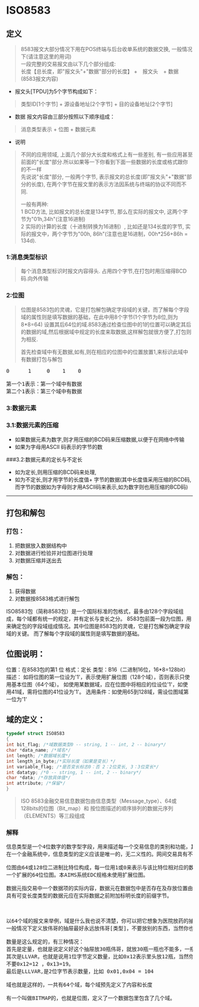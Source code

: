 # ISO8583
## 定义
> 8583报文大部分情况下用在POS终端与后台收单系统的数据交换, 一般情况下(请注意这里的用词)  
> 一段完整的交易报文由以下几个部分组成:  
> 长度【总长度，即"报文头"+"数据"部分的长度】  +　报文头　+  数据(8583报文内容)


- 报文头[TPDU]为5个字节构成如下：    

> 类型ID[1个字节] + 源设备地址[2个字节] + 目的设备地址[2个字节]


- 数据 报文内容由三部分按照以下顺序组成：  

> 消息类型表示 +  位图 + 数据元素


- 说明  


> 不同的应用领域, 上面几个部分大长度和格式上有一些差别, 有一些应用甚至前面的"长度"部分.所以如果等一下你看到下面一些数据的长度或格式跟你的不一样  
> 先说说"长度"部分, 一般两个字节, 表示报文的总长度(即"报文头"+"数据"部分的长度), 在两个字节在报文里的表示方法因系统与终端的协议不同而不同.   
> 
> 一般有两种:  
> 1 BCD方法, 比如报文的总长度是134字节, 那么在实际的报文中, 这两个字节为"01h,34h"(注意16进制)  
> 2 实际的计算的长度（十进制转换为16进制）, 比如还是134长度的字节, 实际的报文中，两个字节为"00h, 86h"(注意也是16进制，00h*256+86h = 134d).

### 1:消息类型标识
> 每个消息类型标识时报文内容得头.
> 占用四个字节,在打包时用压缩得BCD码.向外传输


### 2:位图
> 位图是8583包的灵魂，它是打包解包确定字段域的关键，而了解每个字段域的属性则是填写数据的基础，在此中用8个字节(1个字节为8位,则为8*8=64)
> 设置其后64位的域.8583通过检查位图中的1的位置可以确定其后的数据的域,然后根据域中规定的长度来取数据,这样解包就很方便了,打包则为相反.
> 
> 首先检查域中有无数据,如有,则在相应的位图中的位置放置1,来标识此域中有数据打包与解包


<pre>
0      1     0    1    0

第一个1表示：第一个域中有数据
第二个1表示：第三个域中有数据
</pre>



### 3:数据元素
### 3.1:数据元素的压缩
-   如果数据元素为数字,则才用压缩的BCD码来压缩数据,以便于在网络中传输
-   如果为字母用ASCII 码表示的字节的数

###3.2:数据元素的定长与不定长
-   如为定长,则用压缩的BCD码来处理,
-   如为不定长,则才用字节的长度值+ 字节的数据(其中长度值采用压缩的BCD码,而字节的数据如为字母则才用ASCII码来表示,如为数字则也用压缩的BCD码)


------------------------------------------------------------------------------------
## 打包和解包
### 打包：
1. 把数据放入数据结构中
1. 对数据进行检验并对位图进行处理
1. 对数据压缩并送出去

### 解包：
1. 获得数据
1. 对数据按8583格式进行解包


ISO8583包（简称8583包）是一个国际标准的包格式，最多由128个字段域组成，每个域都有统一的规定，并有定长与变长之分。
8583包前面一段为位图，用来确定包的字段域组成情况。其中位图是8583包的灵魂，它是打包解包确定字段域的关键。
 而了解每个字段域的属性则是填写数据的基础。
 
## 位图说明：
位置：在8583包的第1 位
格式：定长 
类型：B16（二进制16位，16*8=128bit） 
描述： 
如将位图的第一位设为'1'，表示使用扩展位图（128个域），否则表示只使用基本位图（64个域）。 
如使用某数据域，应在位图中将相应的位设位'1'，如使用41域，需将位图的41位设为'1'。 
选用条件：如使用65到128域，需设位图域第一位为'1' 

## 域的定义： 
```c++
typedef struct ISO8583 
{ 
int bit_flag; /*域数据类型0 -- string, 1 -- int, 2 -- binary*/ 
char *data_name; /*域名*/ 
int length; /*数据域长度*/ 
int length_in_byte;/*实际长度（如果是变长）*/ 
int variable_flag; /*是否变长标志0：否 2：2位变长, 3：3位变长*/ 
int datatyp; /*0 -- string, 1 -- int, 2 -- binary*/ 
char *data; /*存放具体值*/ 
int attribute; /*保留*/ 
}
```

> ISO 8583金融交易信息数据包由信息类型（Message_type）、64或128bits的位图（Bit_map）和
> 按位图描述的顺序排列的数据元序列（ELEMENTS）等三段组成
 
### 解释
<pre>
信息类型是一个4位数字的数字型字段，用来描述每一个交易信息的类别和功能，其中前两位数字标明信息类别，如授权信息、金融交易信息、管理信息，等等。
在一个金融系统中，信息类型的定义应该是唯一的，无二义性的。网间交易具有不同的信息类型定义时, 应在交换报文的发送前和接收后完成类型转换处理。 

位图由64或128位二进制比特位构成，每一位用1或0来表示与该比特位相对应的数据元存在或不存在。位图的第一位为1时，表示64位的位图后紧接着
一个扩展的64位位图。本AIMS系统EDC规格未使用扩展位图。 

数据元指交易中一个数据项的实际内容，数据元在数据包中是否存在及存放位置由位图中的相应比特位确定。一些数据元有固定的长度，一些数据元为变长。
具有可变长度类型的数据元应在实际数据之前附加标明长度的前缀字节。



以64个域的报文来举例，域是什么我也说不清楚，你可以把它想象为医院放药的抽屉，一个抽屉预先定义好要放什么东西，比如伟哥，或者感冒冲剂，
一般情况下定义放伟哥的抽屉最好永远放伟哥[类型]，不要放别的东西，当然你也可以放板蓝根，但这样的话容易出错，也不太规范。

数量是这么规定的，有三种情况：
首先是定量，也就是说定义好这个抽屉放30瓶伟哥，就放30瓶一瓶也不能多，一瓶也不能少。
其次是LLVAR，也就是说用1位字节定义数量，比如0x12表示里头放12瓶，当然你也可以理解为16+2=18瓶。但要是0x12表示12，那0x13就等于13，
不要0x12=12 ，0x13=19。
最后是LLLVAR,是2位字节表示数量，比如 0x01,0x04 = 104

域也就是这样的，一共有64个域，每个域预先定义了内容和长度

有一个叫做BITMAP的，也就是位图，定义了一个数据包里包含了几个域。
</pre>